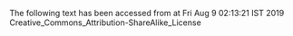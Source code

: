 The following text has been accessed from at Fri Aug 9 02:13:21 IST 2019
Creative_Commons_Attribution-ShareAlike_License
